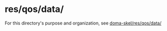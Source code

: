 # res/qos/data/

For this directory's purpose and organization, see [doma-skel/res/qos/data/](https://github.com/rajive/doma-skel/blob/master/res/qos/data/README.md)
